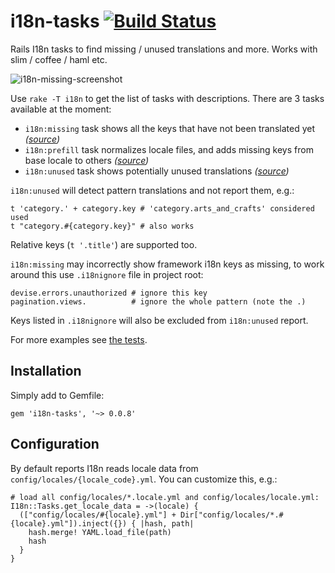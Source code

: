 i18n-tasks  [![Build Status](https://travis-ci.org/glebm/i18n-tasks.png?branch=master)](https://travis-ci.org/glebm/i18n-tasks)
==========

Rails I18n tasks to find missing / unused translations and more. Works with slim / coffee / haml etc.

![i18n-missing-screenshot]

Use `rake -T i18n` to get the list of tasks with descriptions. There are 3 tasks available at the moment:

* `i18n:missing` task shows all the keys that have not been translated yet *([source](https://github.com/glebm/i18n-tasks/blob/master/lib/i18n/tasks/missing.rb))*
* `i18n:prefill` task normalizes locale files, and adds missing keys from base locale to others *([source](https://github.com/glebm/i18n-tasks/blob/master/lib/i18n/tasks/prefill.rb))*
* `i18n:unused` task shows potentially unused translations *([source](https://github.com/glebm/i18n-tasks/blob/master/lib/i18n/tasks/unused.rb))*

`i18n:unused` will detect pattern translations and not report them, e.g.:

    t 'category.' + category.key # 'category.arts_and_crafts' considered used
    t "category.#{category.key}" # also works

Relative keys (`t '.title'`) are supported too.

`i18n:missing` may incorrectly show framework i18n keys as missing, to work around this use `.i18nignore` file in project root:

    devise.errors.unauthorized # ignore this key
    pagination.views.          # ignore the whole pattern (note the .)

Keys listed in `.i18nignore` will also be excluded from `i18n:unused` report.

For more examples see [the tests](https://github.com/glebm/i18n-tasks/blob/master/spec/i18n_tasks_spec.rb#L43-L59).

Installation
------------

Simply add to Gemfile:

    gem 'i18n-tasks', '~> 0.0.8'

Configuration
-------------

By default reports I18n reads locale data from `config/locales/{locale_code}.yml`.
You can customize this, e.g.:

    # load all config/locales/*.locale.yml and config/locales/locale.yml:
    I18n::Tasks.get_locale_data = ->(locale) {
      (["config/locales/#{locale}.yml"] + Dir["config/locales/*.#{locale}.yml"]).inject({}) { |hash, path|
        hash.merge! YAML.load_file(path)
        hash
      }
    }

  [i18n-missing-screenshot]: https://raw.github.com/glebm/i18n-tasks/master/doc/img/i18n-missing.png "rake i18n:missing output screenshot"
